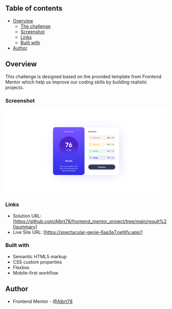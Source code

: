 ## Table of contents

-   [Overview](#overview)
    -   [The challenge](#the-challenge)
    -   [Screenshot](#screenshot)
    -   [Links](#links)
    -   [Built with](#built-with)
-   [Author](#author)

## Overview

This challenge is designed based on the provided template from Frontend Mentor which help us improve our coding skills by building realistic projects.

### Screenshot

![](./Screenshot_Result_Summary.png)

### Links

-   Solution URL: [https://github.com/Albrt78/frontend_mentor_project/tree/main/result%20summary]
-   Live Site URL: [https://spectacular-genie-6aa3e7.netlify.app/]

### Built with

-   Semantic HTML5 markup
-   CSS custom properties
-   Flexbox
-   Mobile-first workflow

## Author

-   Frontend Mentor - [@Albrt78](https://www.frontendmentor.io/profile/Albrt78)
